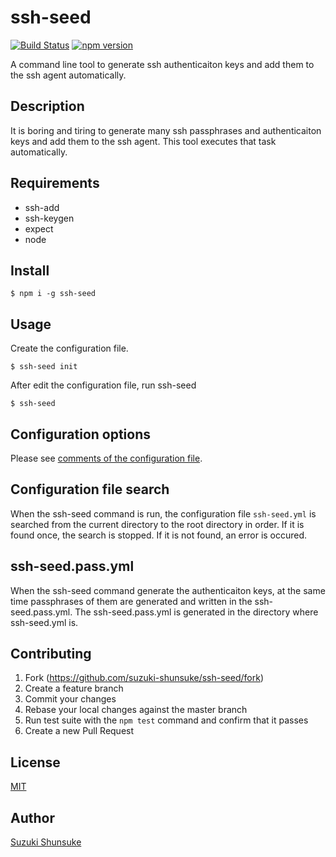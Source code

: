 # ssh-seed

[![Build Status](https://travis-ci.org/suzuki-shunsuke/ssh-seed.svg?branch=master)](https://travis-ci.org/suzuki-shunsuke/ssh-seed)
[![npm version](https://badge.fury.io/js/ssh-seed.svg)](https://badge.fury.io/js/ssh-seed)

A command line tool to generate ssh authenticaiton keys and add them to the ssh agent automatically.

## Description

It is boring and tiring to generate many ssh passphrases and authenticaiton keys and add them to the ssh agent.
This tool executes that task automatically.

## Requirements

* ssh-add
* ssh-keygen
* expect
* node

## Install

```
$ npm i -g ssh-seed
```

## Usage

Create the configuration file.

```
$ ssh-seed init
```

After edit the configuration file, run ssh-seed

```
$ ssh-seed
```

## Configuration options

Please see [comments of the configuration file](template/ssh-seed.yml).

## Configuration file search

When the ssh-seed command is run, the configuration file `ssh-seed.yml`
is searched from the current directory to the root directory in order.
If it is found once, the search is stopped.
If it is not found, an error is occured.

## ssh-seed.pass.yml

When the ssh-seed command generate the authenticaiton keys,
at the same time passphrases of them are generated and written
in the ssh-seed.pass.yml.
The ssh-seed.pass.yml is generated in the directory where ssh-seed.yml is.

## Contributing

1. Fork (https://github.com/suzuki-shunsuke/ssh-seed/fork)
2. Create a feature branch
3. Commit your changes
4. Rebase your local changes against the master branch
5. Run test suite with the `npm test` command and confirm that it passes
6. Create a new Pull Request

## License

[MIT](LICENSE)

## Author

[Suzuki Shunsuke](https://github.com/suzuki-shunsuke)
